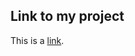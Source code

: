 ## Link to my project
   This is a [link](https://github.com/cityoftwilight/EnglishHomework/blob/main/README.md "With a Title"). 
